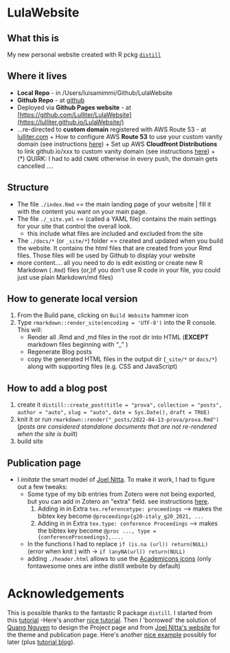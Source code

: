 # LulaWebsite
<!-- Can't decide which statement annoys me more in tweeps' profiles:
1) "views are my own" -> bc duh!
2) "my preferred pronoun is ..." -> bc "veritas est adaequatio rei et intellectus"
 --> 

## What this is
My new personal website created with R pckg [`distill`](https://www.rstudio.com/blog/distill/) 

## Where it lives
+ **Local Repo** - in /Users/luisamimmi/Github/LulaWebsite
+ **Github Repo** - at [github](https://github.com/Lulliter/LulaWebsite)
+ Deployed via **Github Pages website** - at [https://github.com/Lulliter/LulaWebsite](https://lulliter.github.io/LulaWebsite/)
+ ...re-directed to **custom domain** registered with AWS Route 53 - at [lulliter.com](https:www.lulliter.com)
		+ How to configure AWS **Route 53** to use your custom vanity domain (see instructions [here](https://medium.com/@benwiz/how-to-deploy-github-pages-with-aws-route-53-registered-custom-domain-and-force-https-bbea801e5ea3))
		+ Set up AWS **Cloudfront Distributions** to link github.io/xxx to custom vanity domain (see instructions [here](https://medium.com/@bschandu67/host-your-website-using-github-pages-aws-route53-and-aws-cloudfront-7345493d2ea6))
		+ (*) QUIRK: I had  to add `CNAME` otherwise in every push, the domain gets cancelled .... 

## Structure
+ The file `./index.Rmd` == the main landing page of your website | fill it with the content you want on your main page.
+ The file `./_site.yml` == (called a YAML file) contains the main settings for your site that control the overall look.
	+ this include what files are included and excluded from the site
+ The `./docs/*` (or `_site/*`) folder ==  created and updated when you build the website. It contains the html files that are created from your Rmd files. Those files will be used by Github to display your website 
+ more content.... all you need to do is edit existing or create new R Markdown (`.Rmd`) files (or,)if you don’t use R code in your file, you could just use plain Markdown/md files)

## How to generate local version
1. From the Build pane, clicking on `Build Website` hammer icon
2. Type `rmarkdown::render_site(encoding = 'UTF-8')` into the R console. This will: 
	 + Render all .Rmd and ,md files in the root dir into HTML (**EXCEPT** markdown files beginning with “_” ) 
	 + Regenerate Blog posts  
	 + copy the generated HTML files in the output dir (`_site/*` or `docs/*`) along with supporting files (e.g. CSS and JavaScript)

## How to add a blog post
1. create it
`distill::create_post(title = "prova",`
`collection = "posts",`
`author = "auto",`
`slug = "auto",`
`date = Sys.Date(),`
`draft = TRUE)`
2. knit it or run `rmarkdown::render("_posts/2022-04-13-prova/prova.Rmd")`
(_posts are considered standalone documents that are not re-rendered when the site is built_)
3. build site 


## Publication page

+ I _imitate_ the smart model of [Joel Nitta](https://www.joelnitta.com/publications.html). To make it work, I had to figure out a few tweaks:
	+ Some type of my bib entries from Zotero were not being exported, but you can add in Zotero an "extra" field. see instructions [here](https://retorque.re/zotero-better-bibtex/exporting/extra-fields/).
		1.  Adding in in Extra `tex.referencetype: proceedings` --> makes the bibtex key become `@proceedings{g20-italy_g20_2021, ...`
		2. Adding in in Extra `tex.type: conference Proceedings` --> makes the bibtex key become `@proc ..., type = {conferenceProceedings},....`
	+ In the functions I had to replace `if (is.na (url)) return(NULL)` (error when knit ) with ->  `if (anyNA(url)) return(NULL)`  	
	+ adding `./header.html` allows to use the [Academicons icons](https://jpswalsh.github.io/academicons/) (only fontawesome ones are inthe distill website by default)

# Acknowledgements
This is possible thanks to the fantastic R package `distill`.
I started from this [tutorial](https://www.andreashandel.com/posts/distill-github-website/) -Here's another [nice tutorial](https://themockup.blog/posts/2020-08-01-building-a-blog-with-distill/#step-7-add-to-git). Then I 'borrowed' the solution of [Quang Nguyen](https://qntkhvn.netlify.app/) to design the Project page and from [Joel Nitta's website](https://github.com/joelnitta/joelnitta-home) for the theme and publication page. Here's another [nice example](https://github.com/jhelvy/jhelvy_distill) possibly for later (plus [tutorial blog](https://www.jhelvy.com/posts/2021-03-25-customizing-distill-with-htmltools-and-css/)).

<!-- Nice boxes in my posts copied from [Desirée De Leon](https://desiree.rbind.io/post/2019/making-tip-boxes-with-bookdown-and-rmarkdown/) --> 
